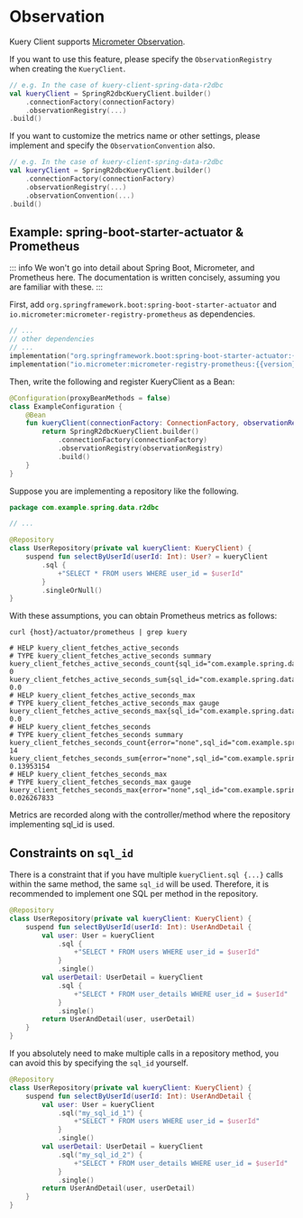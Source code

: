 # Observation

Kuery Client supports [Micrometer Observation](https://micrometer.io/).

If you want to use this feature, please specify the `ObservationRegistry` when creating the `KueryClient`.

```kotlin {4}
// e.g. In the case of kuery-client-spring-data-r2dbc
val kueryClient = SpringR2dbcKueryClient.builder()
    .connectionFactory(connectionFactory)
    .observationRegistry(...)
.build()
```

If you want to customize the metrics name or other settings, please implement and specify the `ObservationConvention`
also.

```kotlin {4-5}
// e.g. In the case of kuery-client-spring-data-r2dbc
val kueryClient = SpringR2dbcKueryClient.builder()
    .connectionFactory(connectionFactory)
    .observationRegistry(...)
    .observationConvention(...)
.build()
```

## Example: spring-boot-starter-actuator & Prometheus

::: info
We won't go into detail about Spring Boot, Micrometer, and Prometheus here.
The documentation is written concisely, assuming you are familiar with these.
:::

First, add `org.springframework.boot:spring-boot-starter-actuator` and `io.micrometer:micrometer-registry-prometheus` as
dependencies.

```kotlin
// ...
// other dependencies
// ...
implementation("org.springframework.boot:spring-boot-starter-actuator:{{version}}")
implementation("io.micrometer:micrometer-registry-prometheus:{{version}}")
```

Then, write the following and register KueryClient as a Bean:

```kotlin
@Configuration(proxyBeanMethods = false)
class ExampleConfiguration {
    @Bean
    fun kueryClient(connectionFactory: ConnectionFactory, observationRegistry: ObservationRegistry): KueryClient {
        return SpringR2dbcKueryClient.builder()
            .connectionFactory(connectionFactory)
            .observationRegistry(observationRegistry)
            .build()
    }
}
```

Suppose you are implementing a repository like the following.

```kotlin
package com.example.spring.data.r2dbc

// ...

@Repository
class UserRepository(private val kueryClient: KueryClient) {
    suspend fun selectByUserId(userId: Int): User? = kueryClient
        .sql {
            +"SELECT * FROM users WHERE user_id = $userId"
        }
        .singleOrNull()
}
```

With these assumptions, you can obtain Prometheus metrics as follows:

```shell
curl {host}/actuator/prometheus | grep kuery

# HELP kuery_client_fetches_active_seconds
# TYPE kuery_client_fetches_active_seconds summary
kuery_client_fetches_active_seconds_count{sql_id="com.example.spring.data.r2dbc.UserRepository.selectByUserId"} 0
kuery_client_fetches_active_seconds_sum{sql_id="com.example.spring.data.r2dbc.UserRepository.selectByUserId"} 0.0
# HELP kuery_client_fetches_active_seconds_max
# TYPE kuery_client_fetches_active_seconds_max gauge
kuery_client_fetches_active_seconds_max{sql_id="com.example.spring.data.r2dbc.UserRepository.selectByUserId"} 0.0
# HELP kuery_client_fetches_seconds
# TYPE kuery_client_fetches_seconds summary
kuery_client_fetches_seconds_count{error="none",sql_id="com.example.spring.data.r2dbc.UserRepository.selectByUserId"} 14
kuery_client_fetches_seconds_sum{error="none",sql_id="com.example.spring.data.r2dbc.UserRepository.selectByUserId"} 0.13953154
# HELP kuery_client_fetches_seconds_max
# TYPE kuery_client_fetches_seconds_max gauge
kuery_client_fetches_seconds_max{error="none",sql_id="com.example.spring.data.r2dbc.UserRepository.selectByUserId"} 0.026267833
```

Metrics are recorded along with the controller/method where the repository implementing sql_id is used.

## Constraints on `sql_id`

There is a constraint that if you have multiple `kueryClient.sql {...}` calls within the same method, the same `sql_id`
will be used. Therefore, it is recommended to implement one SQL per method in the repository.

```kotlin
@Repository
class UserRepository(private val kueryClient: KueryClient) {
    suspend fun selectByUserId(userId: Int): UserAndDetail {
        val user: User = kueryClient
            .sql {
                +"SELECT * FROM users WHERE user_id = $userId"
            }
            .single()
        val userDetail: UserDetail = kueryClient
            .sql {
                +"SELECT * FROM user_details WHERE user_id = $userId"
            }
            .single()
        return UserAndDetail(user, userDetail)
    }
}
```

If you absolutely need to make multiple calls in a repository method, you can avoid this by specifying the `sql_id`
yourself.

```kotlin
@Repository
class UserRepository(private val kueryClient: KueryClient) {
    suspend fun selectByUserId(userId: Int): UserAndDetail {
        val user: User = kueryClient
            .sql("my_sql_id_1") {
                +"SELECT * FROM users WHERE user_id = $userId"
            }
            .single()
        val userDetail: UserDetail = kueryClient
            .sql("my_sql_id_2") {
                +"SELECT * FROM user_details WHERE user_id = $userId"
            }
            .single()
        return UserAndDetail(user, userDetail)
    }
}
```
